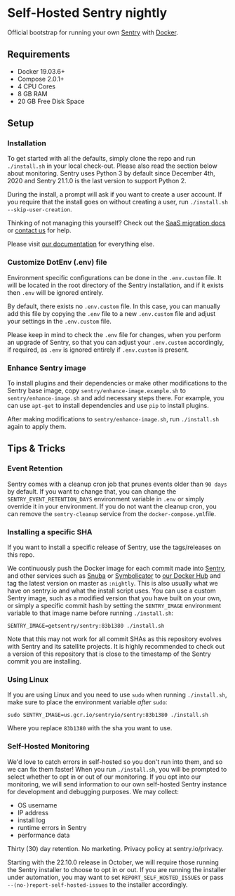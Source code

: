 # Self-Hosted Sentry nightly

Official bootstrap for running your own [Sentry](https://sentry.io/) with [Docker](https://www.docker.com/).

## Requirements

* Docker 19.03.6+
* Compose 2.0.1+
* 4 CPU Cores
* 8 GB RAM
* 20 GB Free Disk Space

## Setup

### Installation

To get started with all the defaults, simply clone the repo and run `./install.sh` in your local check-out. Please also read the section below about monitoring. Sentry uses Python 3 by default since December 4th, 2020 and Sentry 21.1.0 is the last version to support Python 2.

During the install, a prompt will ask if you want to create a user account. If you require that the install goes on without creating a user, run `./install.sh --skip-user-creation`.

Thinking of not managing this yourself? Check out the [SaaS migration docs](https://docs.sentry.io/product/sentry-basics/migration/) or [contact us](https://sentry.io/from/self-hosted) for help.

Please visit [our documentation](https://develop.sentry.dev/self-hosted/) for everything else.

### Customize DotEnv (.env) file

Environment specific configurations can be done in the `.env.custom` file. It will be located in the root directory of the Sentry installation, and if it exists then `.env` will be ignored entirely.

By default, there exists no `.env.custom` file. In this case, you can manually add this file by copying the `.env` file to a new `.env.custom` file and adjust your settings in the `.env.custom` file.

Please keep in mind to check the `.env` file for changes, when you perform an upgrade of Sentry, so that you can adjust your `.env.custom` accordingly, if required, as `.env` is ignored entirely if `.env.custom` is present.

### Enhance Sentry image

To install plugins and their dependencies or make other modifications to the Sentry base image,
copy `sentry/enhance-image.example.sh` to `sentry/enhance-image.sh` and add necessary steps there.
For example, you can use `apt-get` to install dependencies and use `pip` to install plugins.

After making modifications to `sentry/enhance-image.sh`, run `./install.sh` again to apply them.

## Tips & Tricks

### Event Retention

Sentry comes with a cleanup cron job that prunes events older than `90 days` by default. If you want to change that, you can change the `SENTRY_EVENT_RETENTION_DAYS` environment variable in `.env` or simply override it in your environment. If you do not want the cleanup cron, you can remove the `sentry-cleanup` service from the `docker-compose.yml`file.

### Installing a specific SHA

If you want to install a specific release of Sentry, use the tags/releases on this repo.

We continuously push the Docker image for each commit made into [Sentry](https://github.com/getsentry/sentry), and other services such as [Snuba](https://github.com/getsentry/snuba) or [Symbolicator](https://github.com/getsentry/symbolicator) to [our Docker Hub](https://hub.docker.com/u/getsentry) and tag the latest version on master as `:nightly`. This is also usually what we have on sentry.io and what the install script uses. You can use a custom Sentry image, such as a modified version that you have built on your own, or simply a specific commit hash by setting the `SENTRY_IMAGE` environment variable to that image name before running `./install.sh`:

```shell
SENTRY_IMAGE=getsentry/sentry:83b1380 ./install.sh
```

Note that this may not work for all commit SHAs as this repository evolves with Sentry and its satellite projects. It is highly recommended to check out a version of this repository that is close to the timestamp of the Sentry commit you are installing.

### Using Linux

If you are using Linux and you need to use `sudo` when running `./install.sh`, make sure to place the environment variable *after* `sudo`:

```shell
sudo SENTRY_IMAGE=us.gcr.io/sentryio/sentry:83b1380 ./install.sh
```

Where you replace `83b1380` with the sha you want to use.

### Self-Hosted Monitoring

We'd love to catch errors in self-hosted so you don't run into them, and so we can fix them faster! When you run `./install.sh`, you will be prompted to select whether to opt in or out of our monitoring. If you opt into our monitoring, we will send information to our own self-hosted Sentry instance for development and debugging purposes. We may collect:

- OS username
- IP address
- install log
- runtime errors in Sentry
- performance data

Thirty (30) day retention. No marketing. Privacy policy at sentry.io/privacy.

Starting with the 22.10.0 release in October, we will require those running the Sentry installer to choose to opt in or out. If you are running the installer under automation, you may want to set `REPORT_SELF_HOSTED_ISSUES` or pass `--(no-)report-self-hosted-issues` to the installer accordingly.

